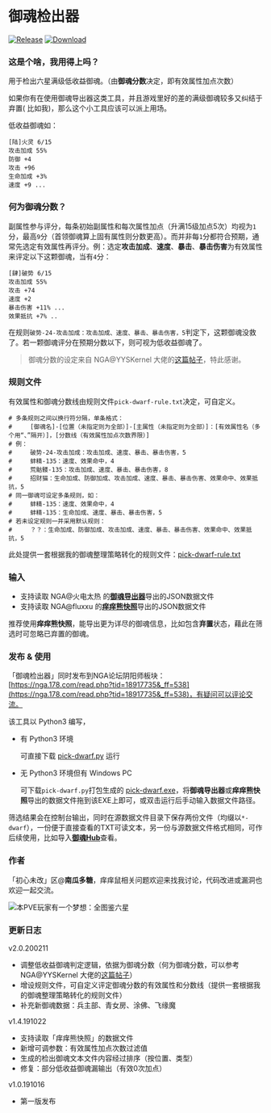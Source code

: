 # 御魂检出器

[![Release](https://img.shields.io/badge/Release-v2.0-brightgreen.svg)]()
[![Download](https://img.shields.io/badge/Download-EXE-brightgreen.svg)](pick-dwarf-2.0.exe)

### 这是个啥，我用得上吗？

用于检出六星满级低收益御魂。（由**御魂分数**决定，即有效属性加点次数）

如果你有在使用御魂导出器这类工具，并且游戏里好的差的满级御魂较多又纠结于弃置( 比如我)，那么这个小工具应该可以派上用场。

低收益御魂如：
```
[陆]火灵 6/15
攻击加成 55%
防御 +4
攻击 +96
生命加成 +3%
速度 +9 ...
```

### 何为御魂分数？

副属性参与评分，每条初始副属性和每次属性加点（升满15级加点5次）均视为`1`分，最高`9`分（首领御魂算上固有属性则分数更高）。而并非每`1`分都符合预期，通常先选定有效属性再评分。例：选定**攻击加成**、**速度**、**暴击**、**暴击伤害**为有效属性来评定以下这颗御魂，当有`4`分：
```
[肆]破势 6/15
攻击加成 55%
攻击 +74
速度 +2
暴击伤害 +11% ...
效果抵抗 +7% ..
```

在规则`破势-24-攻击加成：攻击加成、速度、暴击、暴击伤害，5`判定下，这颗御魂没救了。若一颗御魂评分在预期分数以下，则可视为低收益御魂了。

> 御魂分数的设定来自 NGA@YYSKernel 大佬的[这篇帖子](https://bbs.nga.cn/read.php?tid=15818432&fav=38632a10)，特此感谢。

### 规则文件

有效属性和御魂分数线由规则文件`pick-dwarf-rule.txt`决定，可自定义。

```
# 多条规则之间以换行符分隔，单条格式：
#     [御魂名]-[位置（未指定则为全部）]-[主属性（未指定则为全部）]：[有效属性名（多个用“、”隔开）]，[分数线（有效属性加点次数界限）]
# 例：
#     破势-24-攻击加成：攻击加成、速度、暴击、暴击伤害，5
#     蚌精-135：速度、效果命中，4
#     荒骷髅-135：攻击加成、速度、暴击、暴击伤害，8
#     招财猫：生命加成、防御加成、攻击加成、速度、暴击、暴击伤害、效果命中、效果抵抗，5
# 同一御魂可设定多条规则，如：
#     蚌精-135：速度、效果命中，4
#     蚌精-135：生命加成、速度、暴击、暴击伤害，5
# 若未设定规则一并采用默认规则：
#     ？？：生命加成、防御加成、攻击加成、速度、暴击、暴击伤害、效果命中、效果抵抗，5
```

此处提供一套根据我的御魂整理策略转化的规则文件：[pick-dwarf-rule.txt](pick-dwarf-rule.txt)

### 输入

+ 支持读取 NGA@火电太热 的[**御魂导出器**](https://nga.178.com/read.php?tid=15220479)导出的JSON数据文件
+ 支持读取 NGA@fluxxu 的[**痒痒熊快照**](https://nga.178.com/read.php?tid=16557282)导出的JSON数据文件

推荐使用**痒痒熊快照**，能导出更为详尽的御魂信息，比如包含**弃置**状态，藉此在筛选时可忽略已弃置的御魂。

### 发布 & 使用

「御魂检出器」同时发布到NGA论坛阴阳师板块：[https://nga.178.com/read.php?tid=18917735&_ff=538](https://nga.178.com/read.php?tid=18917735&_ff=538)，有疑问可以评论交流。

该工具以 Python3 编写，

+ 有 Python3 环境

  可直接下载 [pick-dwarf.py](pick-dwarf-2.0.py) 运行

+ 无 Python3 环境但有 Windows PC

  可下载`pick-dwarf.py`打包生成的 [pick-dwarf.exe](pick-dwarf-2.0.exe)，将**御魂导出器**或**痒痒熊快照**导出的数据文件拖到该EXE上即可，或双击运行后手动输入数据文件路径。

筛选结果会在控制台输出，同时在源数据文件目录下保存两份文件（均缀以`*-dwarf`），一份便于直接查看的TXT可读文本，另一份与源数据文件格式相同，可作后续使用，比如导入[**御魂Hub**](https://yuhunhub.tql8.com/)查看。

### 作者

「初心未改」区@**南瓜多糖**，痒痒鼠相关问题欢迎来找我讨论，代码改进或漏洞也欢迎一起交流。

![本PVE玩家有一个梦想：全图鉴六星](https://i.loli.net/2020/02/11/QgnHXcG4jZMBzp5.png)

### 更新日志

v2.0.200211
+ 调整低收益御魂判定逻辑，依据为御魂分数（何为御魂分数，可以参考 NGA@YYSKernel 大佬的[这篇帖子](https://bbs.nga.cn/read.php?tid=15818432&fav=38632a10)）
+ 增设规则文件，可自定义评定御魂分数的有效属性和分数线（提供一套根据我的御魂整理策略转化的规则文件）
+ 补充新御魂数据：兵主部、青女房、涂佛、飞缘魔

v1.4.191022
+ 支持读取「痒痒熊快照」的数据文件
+ 新增可调参数：有效属性加点次数过滤值
+ 生成的检出御魂文本文件内容经过排序（按位置、类型）
+ 修复：部分低收益御魂漏输出（有效0次加点）

v1.0.191016
+ 第一版发布

